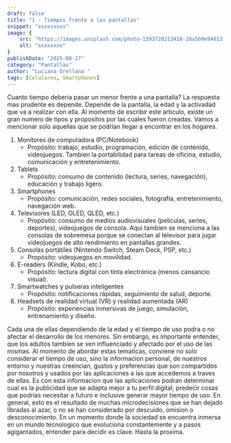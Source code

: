 ```yaml
---
draft: false
title: "1 - Tiempos frente a las pantallas"
snippet: "xxxxxxxxx"
image: {
    src: "https://images.unsplash.com/photo-1593720213428-28a5b9e94613?&fit=crop&w=430&h=240",
    alt: "xxxxxxxx"
}
publishDate: "2025-08-27"
category: "Pantallas"
author: "Luciana Orellana "
tags: [Celulares, Smartphones]
---
```


Cuanto tiempo deberia pasar un menor frente a una pantalla? La respuesta mas prudente es depende. Depende de la pantalla, la edad y la activadad que va a realizar con ella. Al momento de escribir este articulo, existe un gran numero de tipos y propositos por las cuales fueron creadas. Vamos a mencionar solo aquellas que se podrian llegar a encontrar en los hogares. 

1. Monitores de computadora (PC/Notebook)
    - Propósito: trabajo, estudio, programación, edición de contenido, videojuegos. Tambien la portabilidad para tareas de oficina, estudio, comunicación y entretenimiento.
2. Tablets
    - Propósito: consumo de contenido (lectura, series, navegación), educación y trabajo ligero.
3. Smartphones
    - Propósito: comunicación, redes sociales, fotografía, entretenimiento, navegación web.
4. Televisores (LED, OLED, QLED, etc.)
    - Propósito: consumo de medios audiovisuales (películas, series, deportes), videojuegos de consola. Aqui tambien se menciona a las consolas de sobremesa porque se conectan al televisor para jugar videojuegos de alto rendimiento en pantallas grandes.
5. Consolas portátiles (Nintendo Switch, Steam Deck, PSP, etc.)
    - Propósito: videojuegos en movilidad.
6. E-readers (Kindle, Kobo, etc.)
    - Propósito: lectura digital con tinta electrónica (menos cansancio visual).
7. Smartwatches y pulseras inteligentes
    - Propósito: notificaciones rápidas, seguimiento de salud, deporte.
8. Headsets de realidad virtual (VR) y realidad aumentada (AR)
    - Propósito: experiencias inmersivas de juego, simulación, entrenamiento y diseño.

Cada una de ellas dependiendo de la edad y el tiempo de uso podra o no afectar el desarrollo de los menores. Sin embargo, es importante entender, que los adultos tambien se ven influenciado y afectado por el uso de las mismas. 
Al momento de abordar estas tematicas, conviene no solo considerar el tiempo de uso, sino la informacion personal, de nuestros entorno y nuestras creencian, gustos y preferencias que son compartidos por nosotros y usados por las aplicaciones a las que accedemos a traves de ellas. Es con esta informacion que las aplicaciones podran determinar cual es la publicidad que se adapta mejor a tu perfil digital, predecir cosas que podrias necesitar a futuro e inclusive generar mayor tiempo de uso. En general, esto es el resultado de muchas microdecisiones que se han dejado libradas al azar, o no se han considerado por descuido, omision o desconocimiento.
En un momento donde la sociedad se encuentra inmersa en un mundo tecnologico que evoluciona constantemente y a pasos agigantados, entender para decidir es clave. 
Hasta la proxima. 


